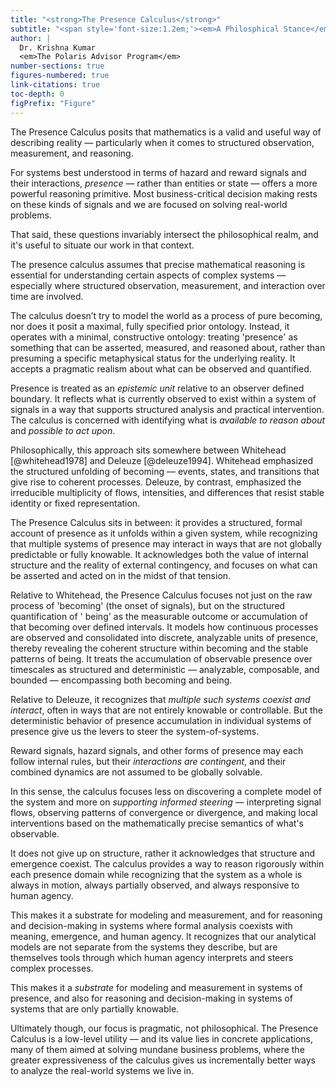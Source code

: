 ```yaml
---
title: "<strong>The Presence Calculus</strong>"
subtitle: "<span style='font-size:1.2em;'><em>A Philosphical Stance</em></span>"
author: |
  Dr. Krishna Kumar  
  <em>The Polaris Advisor Program</em>
number-sections: true
figures-numbered: true
link-citations: true
toc-depth: 0
figPrefix: "Figure"
---
```


The Presence Calculus posits that mathematics is a valid and useful way of
describing reality — particularly when it comes to structured observation,
measurement, and reasoning.

For systems best understood in terms of hazard and reward signals and their
interactions, *presence* — rather than entities or state — offers a more
powerful reasoning primitive. Most business-critical decision making rests on
these kinds of signals and we are focused on solving real-world problems.

That said, these questions invariably intersect the philosophical realm, and
it's useful to situate our work in that context.

The presence calculus assumes that precise mathematical reasoning is essential
for understanding certain aspects of complex systems — especially where
structured observation, measurement, and interaction over time are involved.

The calculus doesn’t try to model the world as a process of pure becoming, nor
does it posit a maximal, fully specified prior ontology. Instead, it operates
with a minimal, constructive ontology: treating 'presence' as something that can
be asserted, measured, and reasoned about, rather than presuming a specific
metaphysical status for the underlying reality. It accepts a pragmatic realism
about what can be observed and quantified.

Presence is treated as an *epistemic unit* relative to an observer defined
boundary. It reflects what is currently observed to exist within a system of
signals in a way that supports structured analysis and practical intervention.
The calculus is concerned with identifying what is *available to reason about*
and *possible to act upon*.

Philosophically, this approach sits somewhere between Whitehead [@whitehead1978]
and Deleuze [@deleuze1994]. Whitehead emphasized the structured unfolding of
becoming — events, states, and transitions that give rise to coherent processes.
Deleuze, by contrast, emphasized the irreducible multiplicity of flows,
intensities, and differences that resist stable identity or fixed
representation.

The Presence Calculus sits in between: it provides a structured, formal account
of presence as it unfolds within a given system, while recognizing that multiple
systems of presence may interact in ways that are not globally predictable or
fully knowable. It acknowledges both the value of internal structure and the
reality of external contingency, and focuses on what can be asserted and acted
on in the midst of that tension.

Relative to Whitehead, the Presence Calculus focuses not just on the raw process
of 'becoming' (the onset of signals), but on the structured quantification of '
being' as the measurable outcome or accumulation of that becoming over defined
intervals. It models how continuous processes are observed and consolidated into
discrete, analyzable units of presence, thereby revealing the coherent structure
within becoming and the stable patterns of being. It treats the accumulation of
observable presence over timescales as structured and deterministic —
analyzable, composable, and bounded — encompassing both becoming and being.

Relative to Deleuze, it recognizes that *multiple such systems coexist and
interact*, often in ways that are not entirely knowable or controllable. But the
deterministic behavior of presence accumulation in individual systems of
presence give us the levers to steer the system-of-systems.

Reward signals, hazard signals, and other forms of presence may each follow
internal rules, but their *interactions are contingent*, and their combined
dynamics are not assumed to be globally solvable.

In this sense, the calculus focuses less on discovering a complete model of the
system and more on  *supporting informed steering* — interpreting signal flows,
observing patterns of convergence or divergence, and making local interventions
based on the mathematically precise semantics of what's observable.

It does not give up on structure, rather it acknowledges that structure and
emergence coexist. The calculus provides a way to reason rigorously within each
presence domain while recognizing that the system as a whole is always in
motion, always partially observed, and always responsive to human agency.

This makes it a substrate for modeling and measurement, and for reasoning and
decision-making in systems where formal analysis coexists with meaning,
emergence, and human agency. It recognizes that our analytical models are not
separate from the systems they describe, but are themselves tools through which
human agency interprets and steers complex processes.

This makes it a _substrate_ for modeling and measurement in systems of presence,
and also for reasoning and decision-making in systems of systems that are only
partially knowable.

Ultimately though, our focus is pragmatic, not philosophical. The Presence
Calculus is a low-level utility — and its value lies in concrete applications,
many of them aimed at solving mundane business problems, where the greater
expressiveness of the calculus gives us incrementally better ways to analyze the
real-world systems we live in.
